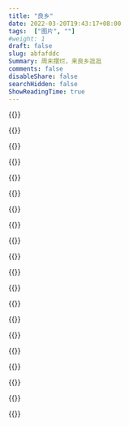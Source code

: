 ```yaml
---
title: "良乡"
date: 2022-03-20T19:43:17+08:00
tags:  ["图片", ""]
#weight: 1
draft: false
slug: abfafddc
Summary: 周末摆烂，来良乡逛逛
comments: false
disableShare: false
searchHidden: false
ShowReadingTime: true
---
```


{{<img2 src="00.jpg" title="">}}

{{<img2 src="01.jpg" title="">}}

{{<img2 src="02-2.jpg" title="">}}

{{<img2 src="03.jpg" title="">}}

{{<img2 src="05.jpg" title="">}}

{{<img2 src="06.jpg" title="">}}

{{<img2 src="07.jpg" title="">}}

{{<img2 src="11.jpg" title="">}}

{{<img2 src="12.jpg" title="">}}

{{<img2 src="13.jpg" title="">}}

{{<img2 src="15.jpg" title="">}}

{{<img2 src="17.jpg" title="">}}

{{<img2 src="19.jpg" title="">}}

{{<img2 src="20.jpg" title="">}}

{{<img2 src="23.jpg" title="">}}

{{<img2 src="25.jpg" title="">}}

{{<img2 src="26.jpg" title="">}}

{{<img2 src="27.jpg" title="">}}

{{<img2 src="28.jpg" title="">}}

{{<img2 src="29.jpg" title="">}}
